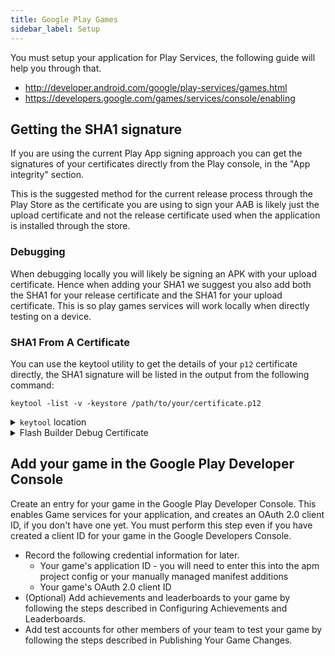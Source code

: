 ```yaml
---
title: Google Play Games
sidebar_label: Setup
---
```



You must setup your application for Play Services, the following guide will help you through that.

- http://developer.android.com/google/play-services/games.html
- https://developers.google.com/games/services/console/enabling


## Getting the SHA1 signature

If you are using the current Play App signing approach you can get the signatures of your certificates directly from the Play console, in the "App integrity" section. 

This is the suggested method for the current release process through the Play Store as the certificate you are using to sign your AAB is likely just the upload certificate and not the release certificate used when the application is installed through the store.


### Debugging

When debugging locally you will likely be signing an APK with your upload certificate. Hence when adding your SHA1 we suggest you also add both the SHA1 for your release certificate and the SHA1 for your upload certificate. This is so play games services will work locally when directly testing on a device.



### SHA1 From A Certificate

You can use the keytool utility to get the details of your `p12` certificate directly, the SHA1 signature will be listed in the output from the following command:

```
keytool -list -v -keystore /path/to/your/certificate.p12 
```

<details><summary><code>keytool</code> location</summary>
<p>

`keytool` is a key and certificate management utility. 

You will find it in `$JAVA_HOME/bin/keytool`.

</p>
</details>


<details><summary>Flash Builder Debug Certificate</summary>
<p>

> Note: We advise against using Flash Builder currently. It is unmaintained and there are much better IDEs available for AIR now. 

If you are attempting to use the default debug certificate in Flash Builder then it can be useful to add the signature of this certificate to your configuration as well. This certificate is likely different from both the upload and release certificates mentioned previously. 

The following command retrieves the SHA1 signature for the debug certificate used in Flash Builder. This will allow you to test your application from debug builds.

```
keytool -list -v 
		-keystore /Applications/Adobe\ Flash\ Builder\ 4.7/eclipse/plugins/com.adobe.flexide.multiplatform.android_4.7.0.349722/resources/debug-certificate-android.p12 
		-storepass debug 
		-storetype PKCS12
```

Also note Flash Builder will likely prepend `.debug` to your application package name so you will have to adjust that accordingly. 

</p>
</details>

## Add your game in the Google Play Developer Console

Create an entry for your game in the Google Play Developer Console. This enables Game services for your application, and creates an OAuth 2.0 client ID, if you don't have one yet. You must perform this step even if you have created a client ID for your game in the Google Developers Console.

- Record the following credential information for later.
  - Your game's application ID  - you will need to enter this into the apm project config or your manually managed manifest additions
  - Your game's OAuth 2.0 client ID
- (Optional) Add achievements and leaderboards to your game by following the steps described in Configuring Achievements and Leaderboards.
- Add test accounts for other members of your team to test your game by following the steps described in Publishing Your Game Changes.



